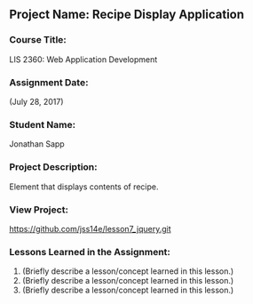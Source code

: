 ## Project Name:  Recipe Display Application

### Course Title:
LIS 2360:  Web Application Development

### Assignment Date:  
(July 28, 2017)

### Student Name:  
Jonathan Sapp
### Project Description:
Element that displays contents of  recipe.
### View Project:
https://github.com/jss14e/lesson7_jquery.git

### Lessons Learned in the Assignment:
1. (Briefly describe a lesson/concept learned in this lesson.)
2. (Briefly describe a lesson/concept learned in this lesson.)
3. (Briefly describe a lesson/concept learned in this lesson.)

